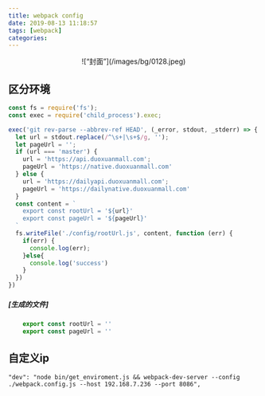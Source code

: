 ```yaml
---
title: webpack config
date: 2019-08-13 11:18:57
tags: [webpack]
categories:
---
```


<div align=center>
![“封面”](/images/bg/0128.jpeg)
</div>

<!--more-->

## 区分环境
```js
const fs = require('fs');
const exec = require('child_process').exec;

exec('git rev-parse --abbrev-ref HEAD', (_error, stdout, _stderr) => {
  let url = stdout.replace(/^\s+|\s+$/g, '');
  let pageUrl = '';
  if (url === 'master') {
    url = 'https://api.duoxuanmall.com';
    pageUrl = 'https://native.duoxuanmall.com'
  } else {
    url = 'https://dailyapi.duoxuanmall.com';
    pageUrl = 'https://dailynative.duoxuanmall.com'    
  }
  const content = `
    export const rootUrl = '${url}'
    export const pageUrl = '${pageUrl}'
  `
  fs.writeFile('./config/rootUrl.js', content, function (err) {
    if(err) {
      console.log(err);
    }else{
      console.log('success')
    }
  })
})
```
##### [生成的文件]

```js
    export const rootUrl = ''
    export const pageUrl = ''
```

## 自定义ip
`"dev": "node bin/get_enviroment.js && webpack-dev-server --config ./webpack.config.js --host 192.168.7.236 --port 8086",`


